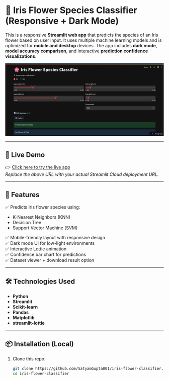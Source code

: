 # 🌸 Iris Flower Species Classifier (Responsive + Dark Mode)

This is a responsive **Streamlit web app** that predicts the species of an Iris flower based on user input. It uses multiple machine learning models and is optimized for **mobile and desktop** devices. The app includes **dark mode**, **model accuracy comparison**, and interactive **prediction confidence visualizations**.

![App Screenshot](screenshot.png) <!-- Replace with your actual screenshot image if available -->

---

## 🚀 Live Demo

👉 [Click here to try the live app](https://mobileirisapppy-crajppyrkxafmwkujzwfw9.streamlit.app/)  
_Replace the above URL with your actual Streamlit Cloud deployment URL._

---

## 🧠 Features

✅ Predicts Iris flower species using:
- K-Nearest Neighbors (KNN)
- Decision Tree
- Support Vector Machine (SVM)

✅ Mobile-friendly layout with responsive design  
✅ Dark mode UI for low-light environments  
✅ Interactive Lottie animation  
✅ Confidence bar chart for predictions  
✅ Dataset viewer + download result option  

---

## 🛠️ Technologies Used

- **Python**
- **Streamlit**
- **Scikit-learn**
- **Pandas**
- **Matplotlib**
- **streamlit-lottie**

---

## 📦 Installation (Local)

1. Clone this repo:
   ```bash
   git clone https://github.com/SatyamGupta001/iris-flower-classifier.git
   cd iris-flower-classifier
